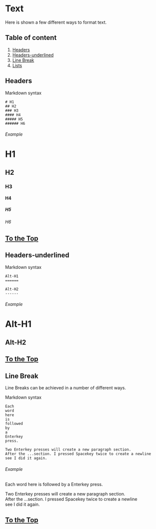 <a name="top"></a>
# Text

Here is shown a few different ways to format text.

## Table of content

1. [Headers](#header)
2. [Headers-underlined](#underlined)
3. [Line Break](#linebreak)
4. [Lists](#list)

<a name="header"></a>
## Headers

Markdown syntax
```
# H1
## H2
### H3
#### H4
##### H5
###### H6
```
###### Example
# H1
## H2
### H3
#### H4
##### H5
###### H6

[To the Top](#top)
------------------

<a name="underlined"></a>
## Headers-underlined

Markdown syntax
```
Alt-H1
======

Alt-H2
------
```
###### Example
Alt-H1
======

Alt-H2
------

[To the Top](#top)
------------------


<a name="linebreak"></a>
## Line Break

Line Breaks can be achieved in a number of different ways.

Markdown syntax
```
Each
word
here
is
followed
by
a
Enterkey
press.

Two Enterkey presses will create a new paragraph section.  
After the ...section. I pressed Spacekey twice to create a newline  
see I did it again.

```
###### Example
Each
word
here
is
followed
by
a
Enterkey
press.

Two Enterkey presses will create a new paragraph section.  
After the ...section. I pressed Spacekey twice to create a newline  
see I did it again.

[To the Top](#top)
------------------

